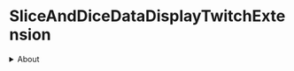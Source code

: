 # SliceAndDiceDataDisplayTwitchExtension

<details>
  <summary>About</summary>
  <p>

<!-- include the contents of the HTML file here -->
<iframe src="public/userGuide/index.html" frameborder="0" style="width:100%;height:500px;"></iframe>

  </p>
</details>
